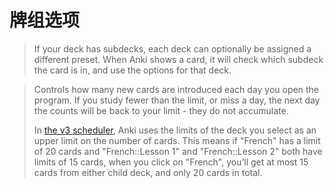 # 牌组选项



> If your deck has subdecks, each deck can optionally be assigned a different preset. When Anki shows a card, it will check which subdeck the card is in, and use the options for that deck. 



> Controls how many new cards are introduced each day you open the program. If you study fewer than the limit, or miss a day, the next day the counts will be back to your limit - they do not accumulate.
>
> In [the v3 scheduler](https://faqs.ankiweb.net/the-2021-scheduler.html), Anki uses the limits of the deck you select as an upper limit on the number of cards. This means if "French" has a limit of 20 cards and "French::Lesson 1" and "French::Lesson 2" both have limits of 15 cards, when you click on "French", you’ll get at most 15 cards from either child deck, and only 20 cards in total.



